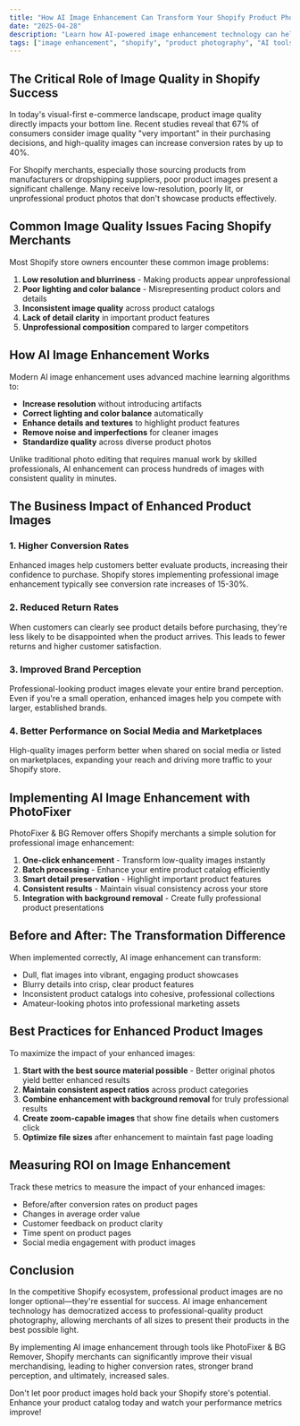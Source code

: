 ```yaml
---
title: "How AI Image Enhancement Can Transform Your Shopify Product Photos"
date: "2025-04-28"
description: "Learn how AI-powered image enhancement technology can help Shopify merchants create professional product photos that drive higher conversion rates."
tags: ["image enhancement", "shopify", "product photography", "AI tools", "ecommerce conversion"]
---
```


## The Critical Role of Image Quality in Shopify Success

In today's visual-first e-commerce landscape, product image quality directly impacts your bottom line. Recent studies reveal that 67% of consumers consider image quality "very important" in their purchasing decisions, and high-quality images can increase conversion rates by up to 40%.

For Shopify merchants, especially those sourcing products from manufacturers or dropshipping suppliers, poor product images present a significant challenge. Many receive low-resolution, poorly lit, or unprofessional product photos that don't showcase products effectively.

## Common Image Quality Issues Facing Shopify Merchants

Most Shopify store owners encounter these common image problems:

1. **Low resolution and blurriness** - Making products appear unprofessional
2. **Poor lighting and color balance** - Misrepresenting product colors and details
3. **Inconsistent image quality** across product catalogs
4. **Lack of detail clarity** in important product features
5. **Unprofessional composition** compared to larger competitors

## How AI Image Enhancement Works

Modern AI image enhancement uses advanced machine learning algorithms to:

- **Increase resolution** without introducing artifacts
- **Correct lighting and color balance** automatically
- **Enhance details and textures** to highlight product features
- **Remove noise and imperfections** for cleaner images
- **Standardize quality** across diverse product photos

Unlike traditional photo editing that requires manual work by skilled professionals, AI enhancement can process hundreds of images with consistent quality in minutes.

## The Business Impact of Enhanced Product Images

### 1. Higher Conversion Rates

Enhanced images help customers better evaluate products, increasing their confidence to purchase. Shopify stores implementing professional image enhancement typically see conversion rate increases of 15-30%.

### 2. Reduced Return Rates

When customers can clearly see product details before purchasing, they're less likely to be disappointed when the product arrives. This leads to fewer returns and higher customer satisfaction.

### 3. Improved Brand Perception

Professional-looking product images elevate your entire brand perception. Even if you're a small operation, enhanced images help you compete with larger, established brands.

### 4. Better Performance on Social Media and Marketplaces

High-quality images perform better when shared on social media or listed on marketplaces, expanding your reach and driving more traffic to your Shopify store.

## Implementing AI Image Enhancement with PhotoFixer

PhotoFixer & BG Remover offers Shopify merchants a simple solution for professional image enhancement:

1. **One-click enhancement** - Transform low-quality images instantly
2. **Batch processing** - Enhance your entire product catalog efficiently
3. **Smart detail preservation** - Highlight important product features
4. **Consistent results** - Maintain visual consistency across your store
5. **Integration with background removal** - Create fully professional product presentations

## Before and After: The Transformation Difference

When implemented correctly, AI image enhancement can transform:

- Dull, flat images into vibrant, engaging product showcases
- Blurry details into crisp, clear product features
- Inconsistent product catalogs into cohesive, professional collections
- Amateur-looking photos into professional marketing assets

## Best Practices for Enhanced Product Images

To maximize the impact of your enhanced images:

1. **Start with the best source material possible** - Better original photos yield better enhanced results
2. **Maintain consistent aspect ratios** across product categories
3. **Combine enhancement with background removal** for truly professional results
4. **Create zoom-capable images** that show fine details when customers click
5. **Optimize file sizes** after enhancement to maintain fast page loading

## Measuring ROI on Image Enhancement

Track these metrics to measure the impact of your enhanced images:

- Before/after conversion rates on product pages
- Changes in average order value
- Customer feedback on product clarity
- Time spent on product pages
- Social media engagement with product images

## Conclusion

In the competitive Shopify ecosystem, professional product images are no longer optional—they're essential for success. AI image enhancement technology has democratized access to professional-quality product photography, allowing merchants of all sizes to present their products in the best possible light.

By implementing AI image enhancement through tools like PhotoFixer & BG Remover, Shopify merchants can significantly improve their visual merchandising, leading to higher conversion rates, stronger brand perception, and ultimately, increased sales.

Don't let poor product images hold back your Shopify store's potential. Enhance your product catalog today and watch your performance metrics improve!
